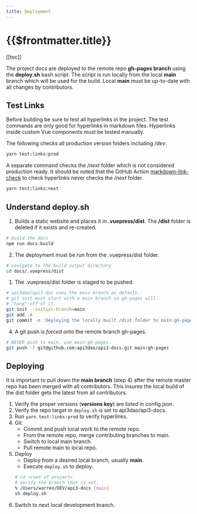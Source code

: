 ```yaml
---
title: Deployment
---
```


# {{$frontmatter.title}}

<TocHeader />
[[toc]]

The project docs are deployed to the remote repo **gh-pages branch** using the **deploy.sh** bash script. The script is run locally from the local **main** branch which will be used for the build. Local **main** must be up-to-date with all changes by contributors.

## Test Links

Before building be sure to test all hyperlinks in the project. The test commands are only good for hyperlinks in markdown files. Hyperlinks inside custom Vue components must be tested manually.

The following checks all production version folders including */dev*.

```bash
yarn test:links:prod
```

A separate command checks the */next* folder which is not considered production ready. It should be noted that the GitHub Action [markdown-link-check](./github-actions.md#markdown-link-check) to check hyperlinks never checks the */next* folder.

```bash
yarn test:links:next
```

## Understand deploy.sh

1. Builds a static website and places it in **.vuepress/dist**. The **/dist** folder is deleted if it exists and re-created.

```bash
# build the docs
npm run docs:build
```

2. The deployment must be run from the .vuepress/dist folder.

```bash
# navigate to the build output directory
cd docs/.vuepress/dist
```

1. The .vuepress/dist folder is staged to be pushed.

```bash
# api3dao/api3-doc uses the main branch as default.
# git init must start with a main branch so gh-pages will
# "hang" off of it.
git init --initial-branch=main
git add -A
git commit -m 'Deploying the locally built /dist folder to main:gh-pages as its own commit history.'
```

4. A git push is *forced* onto the remote branch gh-pages.

```bash
# NEVER push to main, use main:gh-pages.
git push -f git@github.com:api3dao/api3-docs.git main:gh-pages
```

## Deploying

It is important to pull down the **main branch** (step 4) after the remote master repo has been merged with all contributors. This insures the local build of the dist folder gets the latest from all contributors.

1. Verify the proper versions (**versions key**) are listed in config.json.
1. Verify the repo target in `deploy.sh` is set to api3dao/api3-docs.
1. Run `yarn test:links:prod` to verify hyperlinks.
1. Git
    - Commit and push local work to the remote repo.
    - From the remote repo, merge contributing branches to main.
    - Switch to local main branch.
    - Pull remote main to local repo.
1. Deploy
    - Deploy from a desired local branch, usually **main**.
    - Execute `deploy.sh` to deploy.
    ```bash
    # cd <root of project>
    # Verify the branch that is set.
    % /Users/warren/DEV/api3-docs [main]
    sh deploy.sh
    ```
2. Switch to next local development branch.
